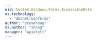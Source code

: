 ```yaml
---
uid: System.Windows.Forms.AccessibleRole
ms.technology: 
  - "dotnet-winforms"
author: "stevehoag"
ms.author: "shoag"
manager: "wpickett"
---
```

